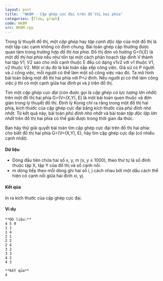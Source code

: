 ```yaml
---
layout: post
title:  "NKBM - Cặp ghép cực đại trên đồ thị hai phía"
categories: [flow, graph]
code: NKBM
src: NKBM.cpp
---
```




  


Trong lý thuyết đồ thị, một _cặp ghép_ hay _tập cạnh độc lập_ của một đồ thị là một tập các cạnh không có đỉnh chung. Bài toán ghép cặp thường được quan tâm trong trường hợp _đồ thị hai phía_. Đồ thị đơn vô hướng G=(V,E) là một _đồ thị hai phía_ nếu như tồn tại một cách phân hoạch tập đinh V thành hai tập V1, V2 sao cho mỗi cạnh thuộc E đều có dạng v1v2 với v1 thuộc V1, v2 thuộc V2. Một ví dụ đó là bài toán sắp xếp công việc. Giả sử có P người và J công việc, mỗi người có thể làm một số công việc nào đó. Ta mô hình bài toán bằng một đồ thị hai phía với P+J đỉnh. Nếu người pi có thể làm công việc ji thì có một cạnh giữa hai đỉnh pi và ji trên đồ thị.

Tìm một _cặp ghép cực đại_ (còn được gọi là _cặp ghép có lực lượng lớn nhất_) trên một đồ thị hai phía G=(V=(X,Y), E) là một bài toán quen thuộc và đơn giản trong lý thuyết đồ thị. Định lý Konig chỉ ra rằng trong một đồ thị hai phía, kích thước của cặp ghép cực đại bằng kích thước của _phủ đỉnh nhỏ nhất_. Từ kết quả này, bài toán _phủ đỉnh nhỏ nhất_ và bài toán _tập độc lập lớn nhất_ trên đồ thị hai phía có thể giải được trong thời gian đa thức.

Bạn hãy thử giải quyết bài toán tìm cặp ghép cực đại trên đồ thị hai phía: cho biết đồ thị hai phía G=(V=(X,Y), E), hãy tìm cặp ghép cực đại (có nhiều cạnh nhất).

#### Dữ liệu

*   Dòng đầu tiên chứa hai số x, y, m (x, y ≤ 1000), theo thứ tự là số đỉnh thuộc tập X, tập Y của đồ thị và số cạnh nối.
*   m dòng tiếp theo mỗi dòng ghi hai số i, j cách nhau bởi một dấu cách thể hiện có cạnh nối giữa hai đỉnh xi, yj.

#### Kết qủa

In ra kích thước của cặp ghép cực đại.

#### Ví dụ

```
**Dữ liệu:**
4 5 9
1 1
1 4
2 1
2 2
2 4
3 2
3 3
4 2
4 3

**Kết qủa**
4

```

<!--more-->

